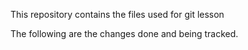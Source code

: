 This repository contains the files used for git lesson

The following are the changes done and being tracked.
